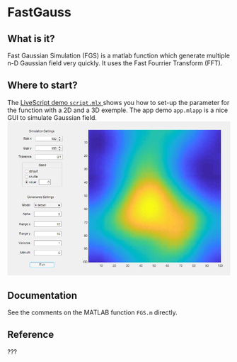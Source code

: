 # FastGauss

## What is it?
Fast Gaussian Simulation (FGS) is a matlab function which generate multiple n-D Gaussian field very quickly. It uses the Fast Fourrier Transform (FFT).

## Where to start?
The [LiveScript demo ``script.mlx`` ](https://gaia-unil.github.io/FastGaussianSimulation/html/script) shows you how to set-up the parameter for the function with a 2D and a 3D exemple.
The  app demo ``app.mlapp`` is a nice GUI to simulate Gaussian field.
![App demo](https://raw.githubusercontent.com/GAIA-UNIL/FastGaussianSimulation/master/html/AppCaptureScreen.JPG)


## Documentation
See the comments on the MATLAB function ``FGS.m`` directly. 

## Reference
???
